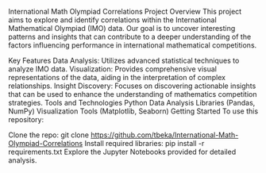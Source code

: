International Math Olympiad Correlations Project
Overview
This project aims to explore and identify correlations within the International Mathematical Olympiad (IMO) data. Our goal is to uncover interesting patterns and insights that can contribute to a deeper understanding of the factors influencing performance in international mathematical competitions.

Key Features
Data Analysis: Utilizes advanced statistical techniques to analyze IMO data.
Visualization: Provides comprehensive visual representations of the data, aiding in the interpretation of complex relationships.
Insight Discovery: Focuses on discovering actionable insights that can be used to enhance the understanding of mathematics competition strategies.
Tools and Technologies
Python
Data Analysis Libraries (Pandas, NumPy)
Visualization Tools (Matplotlib, Seaborn)
Getting Started
To use this repository:

Clone the repo: git clone https://github.com/tbeka/International-Math-Olympiad-Correlations
Install required libraries: pip install -r requirements.txt
Explore the Jupyter Notebooks provided for detailed analysis.
